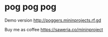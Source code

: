 # pog pog pog

Demo version http://poggers.mininprojects.rf.gd



Buy me as coffee 
https://saweria.co/mininproject
